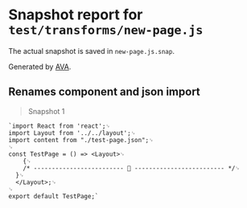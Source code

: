 # Snapshot report for `test/transforms/new-page.js`

The actual snapshot is saved in `new-page.js.snap`.

Generated by [AVA](https://ava.li).

## Renames component and json import

> Snapshot 1

    `import React from 'react';␊
    import Layout from '../../layout';␊
    import content from "./test-page.json";␊
    ␊
    const TestPage = () => <Layout>␊
        {␊
        /* ------------------------- 📝 ------------------------- */␊
      }␊
      </Layout>;␊
    ␊
    export default TestPage;`
